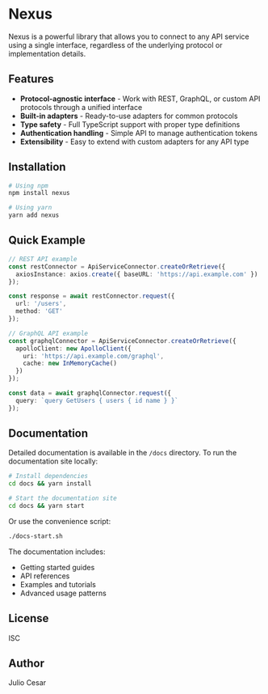 # Nexus

Nexus is a powerful library that allows you to connect to any API service using a single interface, regardless of the underlying protocol or implementation details.

## Features

- **Protocol-agnostic interface** - Work with REST, GraphQL, or custom API protocols through a unified interface
- **Built-in adapters** - Ready-to-use adapters for common protocols
- **Type safety** - Full TypeScript support with proper type definitions
- **Authentication handling** - Simple API to manage authentication tokens
- **Extensibility** - Easy to extend with custom adapters for any API type

## Installation

```bash
# Using npm
npm install nexus

# Using yarn
yarn add nexus
```

## Quick Example

```typescript
// REST API example
const restConnector = ApiServiceConnector.createOrRetrieve({
  axiosInstance: axios.create({ baseURL: 'https://api.example.com' })
});

const response = await restConnector.request({
  url: '/users',
  method: 'GET'
});

// GraphQL API example
const graphqlConnector = ApiServiceConnector.createOrRetrieve({
  apolloClient: new ApolloClient({
    uri: 'https://api.example.com/graphql',
    cache: new InMemoryCache()
  })
});

const data = await graphqlConnector.request({
  query: `query GetUsers { users { id name } }`
});
```

## Documentation

Detailed documentation is available in the `/docs` directory. To run the documentation site locally:

```bash
# Install dependencies
cd docs && yarn install

# Start the documentation site
cd docs && yarn start
```

Or use the convenience script:

```bash
./docs-start.sh
```

The documentation includes:

- Getting started guides
- API references
- Examples and tutorials
- Advanced usage patterns

## License

ISC

## Author

Julio Cesar
